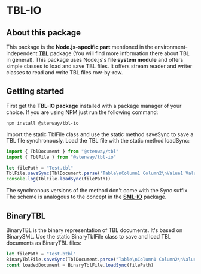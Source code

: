 ﻿# TBL-IO

## About this package

This package is the **Node.js-specific part** mentioned in the environment-independent **[TBL](https://www.npmjs.com/package/@stenway/tbl)** package (You will find more information there about TBL in general). This package uses Node.js's **file system module** and offers simple classes to load and save TBL files. It offers stream reader and writer classes to read and write TBL files row-by-row.

## Getting started

First get the **TBL-IO package** installed with a package manager of your choice.
If you are using NPM just run the following command:
```
npm install @stenway/tbl-io
```

Import the static TblFile class and use the static method saveSync to save a TBL file
synchronously. Load the TBL file with the static method loadSync:

```ts
import { TblDocument } from "@stenway/tbl"
import { TblFile } from "@stenway/tbl-io"

let filePath = "Test.tbl"
TblFile.saveSync(TblDocument.parse("Table\nColumn1 Column2\nValue1 Value2\nEnd"), filePath)
console.log(TblFile.loadSync(filePath))
```

The synchronous versions of the method don't come with the Sync suffix. The scheme is analogous
to the concept in the **[SML-IO](https://www.npmjs.com/package/@stenway/sml-io)** package.

## BinaryTBL

BinaryTBL is the binary representation of TBL documents. It's based on BinarySML.
Use the static BinaryTblFile class to save and load TBL documents as BinaryTBL files:
```ts
let filePath = "Test.btbl"
BinaryTblFile.saveSync(TblDocument.parse("Table\nColumn1 Column2\nValue1 Value2\nEnd"), filePath)
const loadedDocument = BinaryTblFile.loadSync(filePath)
```